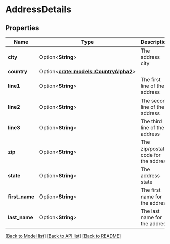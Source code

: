 # AddressDetails

## Properties

Name | Type | Description | Notes
------------ | ------------- | ------------- | -------------
**city** | Option<**String**> | The address city | [optional]
**country** | Option<[**crate::models::CountryAlpha2**](CountryAlpha2.md)> |  | [optional]
**line1** | Option<**String**> | The first line of the address | [optional]
**line2** | Option<**String**> | The second line of the address | [optional]
**line3** | Option<**String**> | The third line of the address | [optional]
**zip** | Option<**String**> | The zip/postal code for the address | [optional]
**state** | Option<**String**> | The address state | [optional]
**first_name** | Option<**String**> | The first name for the address | [optional]
**last_name** | Option<**String**> | The last name for the address | [optional]

[[Back to Model list]](../README.md#documentation-for-models) [[Back to API list]](../README.md#documentation-for-api-endpoints) [[Back to README]](../README.md)


